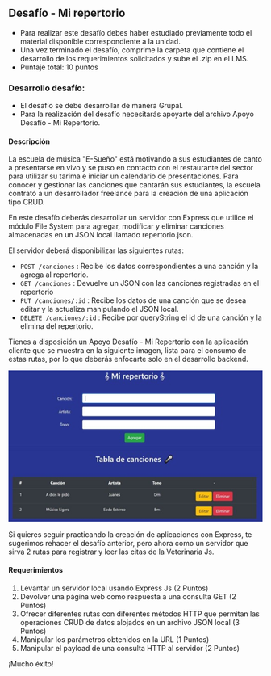 ## Desafío - Mi repertorio

- Para realizar este desafío debes haber estudiado previamente todo el material disponible correspondiente a la unidad.
- Una vez terminado el desafío, comprime la carpeta que contiene el desarrollo de los requerimientos solicitados y sube el .zip en el LMS.
- Puntaje total: 10 puntos

### Desarrollo desafío:

- El desafío se debe desarrollar de manera Grupal.
- Para la realización del desafío necesitarás apoyarte del archivo Apoyo Desafío - Mi Repertorio.

#### Descripción

La escuela de música "E-Sueño" está motivando a sus estudiantes de canto a presentarse en vivo y se puso en contacto con el restaurante del sector para utilizar su tarima e iniciar un calendario de presentaciones. Para conocer y gestionar las canciones que cantarán sus estudiantes, la escuela contrató a un desarrollador freelance para la creación de una aplicación tipo CRUD.

En este desafío deberás desarrollar un servidor con Express que utilice el módulo File System para agregar, modificar y eliminar canciones almacenadas en un JSON local llamado repertorio.json.

El servidor deberá disponibilizar las siguientes rutas:

- `POST /canciones` : Recibe los datos correspondientes a una canción y la agrega al repertorio.
- `GET /canciones` : Devuelve un JSON con las canciones registradas en el repertorio
- `PUT /canciones/:id` : Recibe los datos de una canción que se desea editar y la actualiza manipulando el JSON local.
- `DELETE /canciones/:id` : Recibe por queryString el id de una canción y la elimina del repertorio.

Tienes a disposición un Apoyo Desafío - Mi Repertorio con la aplicación cliente que se muestra en la siguiente imagen, lista para el consumo de estas rutas, por lo que deberás enfocarte solo en el desarrollo backend.

![Aplicación Mi repertorio](imagen_repertorio.jpg)

Si quieres seguir practicando la creación de aplicaciones con Express, te sugerimos rehacer el desafío anterior, pero ahora como un servidor que sirva 2 rutas para registrar y leer las citas de la Veterinaria Js.

#### Requerimientos

1. Levantar un servidor local usando Express Js (2 Puntos)
2. Devolver una página web como respuesta a una consulta GET (2 Puntos)
3. Ofrecer diferentes rutas con diferentes métodos HTTP que permitan las operaciones CRUD de datos alojados en un archivo JSON local (3 Puntos)
4. Manipular los parámetros obtenidos en la URL (1 Puntos)
5. Manipular el payload de una consulta HTTP al servidor (2 Puntos)

¡Mucho éxito!
